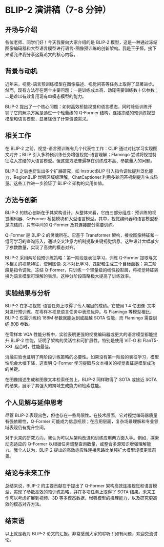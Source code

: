 # BLIP-2 演讲稿（7-8 分钟）

## 开场与介绍

各位老师、同学们好！今天我要向大家介绍的是 BLIP-2 模型，这是一种通过冻结图像编码器和大型语言模型进行语言-图像预训练的创新架构。我是王子恒，接下来请允许我分享这篇论文的核心内容。

## 背景与动机

近年来，视觉-语言预训练模型在图像描述、视觉问答等任务上取得了显著进步。然而，现有方法存在两个主要问题：一是训练成本高，动辄需要训练数十亿参数；二是难以有效复用现有单模态模型的能力。

BLIP-2 提出了一个核心问题：如何高效桥接视觉和语言模态，同时降低训练开销？它的解决方案是通过一个轻量级的 Q-Former 结构，连接冻结的预训练视觉模型和语言模型，显著降低了计算资源需求。

## 相关工作

在 BLIP-2 之前，视觉-语言预训练有几个代表性工作：CLIP 通过对比学习实现图文对齐；BLIP 引入多种预训练任务增强视觉-语言理解；Flamingo 尝试将视觉特征注入冻结的大语言模型。但这些方法普遍存在训练成本高、参数量大的问题。

BLIP-2 之后也衍生出多个扩展研究，如 InstructBLIP 引入指令调优提升泛化能力，RegionBLIP 增强区域级理解，ChatCaptioner 利用多轮问答机制提升生成质量。这些工作进一步验证了 BLIP-2 架构的实用价值。

## 方法与创新

BLIP-2 的核心创新在于其架构设计。从整体来看，它由三部分组成：预训练的视觉编码器、Q-Former 桥接模块和大型语言模型。其中，视觉编码器和语言模型都是冻结的，只有中间的 Q-Former 及其连接部分需要训练。

Q-Former 是 BLIP-2 的灵魂所在。它基于 Transformer 架构，接收图像特征和一组可学习的查询嵌入，通过交叉注意力机制提取关键视觉信息。这种设计大幅减少了参数数量，实现了高效的模态对齐。

BLIP-2 采用两阶段预训练策略：第一阶段是表征学习，训练 Q-Former 提取与文本相关的视觉特征，使用图像-文本对比学习、匹配和生成三个目标函数；第二阶段是指令调优，冻结 Q-Former，只训练一个轻量级的线性投影层，将视觉特征转换为语言模型可理解的表示。这种分阶段策略极大提高了训练效率。

## 实验结果与分析

BLIP-2 在多项视觉-语言任务上取得了令人瞩目的成绩。它使用 1.4 亿图像-文本对进行预训练，在零样本视觉语言任务中表现优异。与 Flamingo 等模型相比，BLIP-2 仅需训练约 188M 参数就能达到或超越 SOTA 性能，而 Flamingo 需要训练 80B 参数。

在零样本 VQA 性能分析中，实验表明更强的视觉编码器或更大的语言模型都能提升 BLIP-2 性能，证明了架构的灵活性和可扩展性。特别是使用 ViT-G 和 FlanT5-XXL 组合时，性能最佳。

消融实验也证明了两阶段训练策略的必要性。如果没有第一阶段的表征学习，模型性能会大幅下降，这表明 Q-Former 学习提取与文本相关的视觉表征是模型成功的关键。

在图像描述生成和图像文本检索任务上，BLIP-2 同样取得了 SOTA 或接近 SOTA 的结果，展示了其强大的跨域生成能力和检索性能。

## 个人见解与延伸思考

尽管 BLIP-2 表现出色，但也存在一些局限性。在技术层面，它对视觉编码器质量有强依赖性，Q-Former 可能成为信息瓶颈；在应用层面，复杂场景理解和专业领域表现仍有提升空间。

对于未来的研究方向，我认为可以从架构改进和训练应用两方面入手。例如，探索动态适应的 Q-Former 以根据任务调整查询数量，或整合多源知识增强理解能力。我个人认为，BLIP-2 提出的高效适应性连接思路比单纯扩大模型规模更具前景。

## 结论与未来工作

总结来说，BLIP-2 的主要贡献在于提出了 Q-Former 架构高效连接视觉和语言模型，实现了参数高效的预训练策略，并在多项任务上取得了 SOTA 结果。未来工作可以考虑扩展到视频、3D 等多模态数据，增强模型的推理能力，以及研究更高效的模态对齐方法。

## 结束语

以上就是我对 BLIP-2 论文的汇报。非常感谢大家的聆听！如有问题，欢迎交流讨论。
